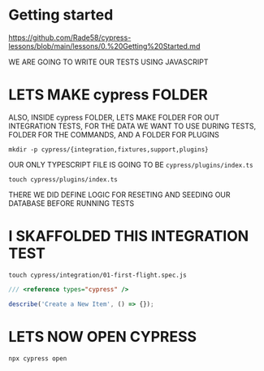 # Getting started

<https://github.com/Rade58/cypress-lessons/blob/main/lessons/0.%20Getting%20Started.md>


WE ARE GOING TO WRITE OUR TESTS USING JAVASCRIPT

# LETS MAKE cypress FOLDER

ALSO, INSIDE cypress FOLDER, LETS MAKE FOLDER FOR OUT INTEGRATION TESTS, FOR THE DATA WE WANT TO USE DURING TESTS, FOLDER FOR THE COMMANDS, AND A FOLDER FOR PLUGINS

```
mkdir -p cypress/{integration,fixtures,support,plugins}
```

OUR ONLY TYPESCRIPT FILE IS GOING TO BE `cypress/plugins/index.ts`

```
touch cypress/plugins/index.ts
```

THERE WE DID DEFINE LOGIC FOR RESETING AND SEEDING OUR DATABASE BEFORE RUNNING TESTS

# I SKAFFOLDED THIS INTEGRATION TEST 

```
touch cypress/integration/01-first-flight.spec.js
```

```js
/// <reference types="cypress" />

describe('Create a New Item', () => {});

```


# LETS NOW OPEN CYPRESS

```
npx cypress open
```



